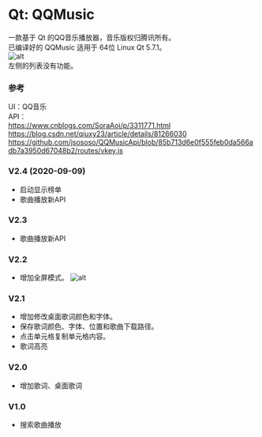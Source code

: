 # Qt: QQMusic
一款基于 Qt 的QQ音乐播放器，音乐版权归腾讯所有。  
已编译好的 QQMusic 适用于 64位 Linux Qt 5.7.1。  
![alt](preview.png)    
左侧的列表没有功能。
### 参考
UI：QQ音乐  
API：   
https://www.cnblogs.com/SoraAoi/p/3311771.html  
https://blog.csdn.net/qiuxy23/article/details/81266030  
https://github.com/jsososo/QQMusicApi/blob/85b713d6e0f555feb0da566adb7a3950d67048b2/routes/vkey.js

### V2.4 (2020-09-09)
* 启动显示榜单
* 歌曲播放新API
### V2.3
* 歌曲播放新API
### V2.2
* 增加全屏模式。
![alt](fullscreen.jpg)  
### V2.1
* 增加修改桌面歌词颜色和字体。
* 保存歌词颜色、字体、位置和歌曲下载路径。
* 点击单元格复制单元格内容。
* 歌词高亮
### V2.0
* 增加歌词、桌面歌词  
### V1.0
* 搜索歌曲播放